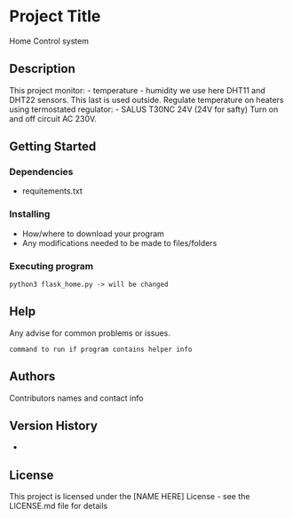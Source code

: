 # Project Title

Home Control system

## Description

This project monitor:
    - temperature
    - humidity
    we use here DHT11 and DHT22 sensors. This last is used outside.
Regulate temperature on heaters using termostated regulator:
    - SALUS T30NC 24V (24V for safty)
Turn on and off circuit AC 230V.

## Getting Started

### Dependencies

- requitements.txt

### Installing

* How/where to download your program
* Any modifications needed to be made to files/folders

### Executing program

```
python3 flask_home.py -> will be changed
```

## Help

Any advise for common problems or issues.
```
command to run if program contains helper info
```

## Authors

Contributors names and contact info


## Version History

*

## License

This project is licensed under the [NAME HERE] License - see the LICENSE.md file for details

